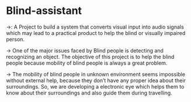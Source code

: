 # Blind-assistant 
->: A Project to build a system that converts visual input into audio signals which may lead to a practical product to help the blind or visually impaired person.

-> One of the major issues faced by Blind people is detecting and recognizing an object. The objective of this project is to help the blind people because mobility of blind people is always a great problem. 

-> The mobility of blind people in unknown environment seems impossible without external help, because they don’t have any proper idea about their surroundings. So, we are developing a electronic eye which helps them to know about their surroundings and also guide them during travelling.


